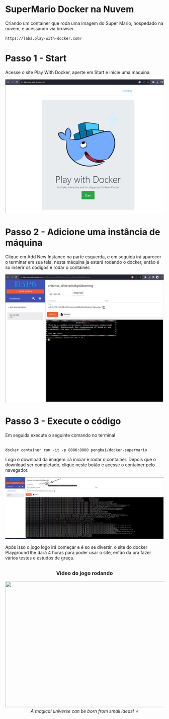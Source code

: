 # SuperMario Docker na Nuvem
Criando um container que roda uma imagem do Super Mario, hospedado na nuvem, e acessando via browser.
```
https://labs.play-with-docker.com/
```

# Passo 1 - Start

Acesse o site Play With Docker, aperte em Start e inicie uma maquina

<img  alt="Windows" src="https://raw.githubusercontent.com/ksilva-kwn/SuperMario_Docker_Nuvem/main/supermario-images-print/Captura%20de%20tela%202023-11-13%20212250.png">

<br>

# Passo 2 - Adicione uma instância de máquina

Clique em Add New Instance na parte esquerda, e em seguida irá aparecer o terminar em sua tela, nesta máquina ja estará rodando o docker, então é so inserir os códigos e rodar o container.

<img  alt="Windows" src="https://raw.githubusercontent.com/ksilva-kwn/SuperMario_Docker_Nuvem/main/supermario-images-print/Captura%20de%20tela%202023-11-13%20212914.png">

<br>

# Passo 3 - Execute o código

Em seguida execute o seguinte comando no terminal

```

docker container run -it -p 8080:8080 pengbai/docker-supermario

```

Logo o download da imagem irá iniciar e rodar o container. Depois que o download ser completado, clique neste botão e acesse o container pelo navegador.

<img src="https://raw.githubusercontent.com/ksilva-kwn/SuperMario_Docker_Nuvem/main/supermario-images-print/Captura%20de%20tela%202023-11-13%20213920.png">
<br>

Após isso o jogo logo irá começar e é so se divertir, o site do docker Playground lhe dará 4 horas para poder usar o site, então da pra fazer vários testes e estudos de graça.

##

 <div align="center" valign="top">

### Video do jogo rodando
<img src="https://github.com/ksilva-kwn/SuperMario_Docker_Nuvem/blob/main/supermario-images-print/video-mario.gif" width="800" height="400"><br>
 <i>A magical universe can be born from small ideas! ⭐️</i> <br> <br>
</div>
